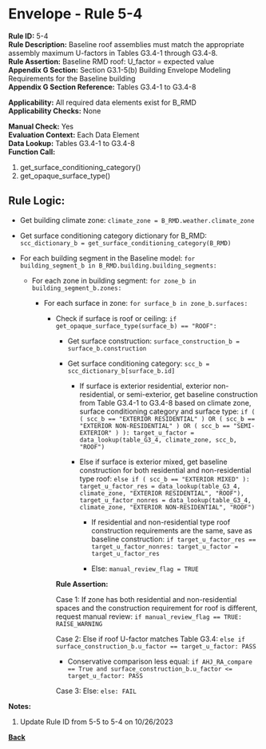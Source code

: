 
# Envelope - Rule 5-4  

**Rule ID:** 5-4  
**Rule Description:** Baseline roof assemblies must match the appropriate assembly maximum U-factors in Tables G3.4-1 through G3.4-8.  
**Rule Assertion:** Baseline RMD roof: U_factor = expected value  
**Appendix G Section:** Section G3.1-5(b) Building Envelope Modeling Requirements for the Baseline building  
**Appendix G Section Reference:** Tables G3.4-1 to G3.4-8  

**Applicability:** All required data elements exist for B_RMD  
**Applicability Checks:** None  

**Manual Check:** Yes  
**Evaluation Context:** Each Data Element  
**Data Lookup:** Tables G3.4-1 to G3.4-8  
**Function Call:**

  1. get_surface_conditioning_category()  
  2. get_opaque_surface_type()  

## Rule Logic:  

- Get building climate zone: ```climate_zone = B_RMD.weather.climate_zone```  

- Get surface conditioning category dictionary for B_RMD: ```scc_dictionary_b = get_surface_conditioning_category(B_RMD)```  

- For each building segment in the Baseline model: ```for building_segment_b in B_RMD.building.building_segments:```  

  - For each zone in building segment: ```for zone_b in building_segment_b.zones:```  

    - For each surface in zone: ```for surface_b in zone_b.surfaces:```  

      - Check if surface is roof or ceiling: ```if get_opaque_surface_type(surface_b) == "ROOF":```  

        - Get surface construction: ```surface_construction_b = surface_b.construction```  

        - Get surface conditioning category: ```scc_b = scc_dictionary_b[surface_b.id]```  

          - If surface is exterior residential, exterior non-residential, or semi-exterior, get baseline construction from Table G3.4-1 to G3.4-8 based on climate zone, surface conditioning category and surface type: ```if ( ( scc_b == "EXTERIOR RESIDENTIAL" ) OR ( scc_b == "EXTERIOR NON-RESIDENTIAL" ) OR ( scc_b == "SEMI-EXTERIOR" ) ): target_u_factor = data_lookup(table_G3_4, climate_zone, scc_b, "ROOF")```  

          - Else if surface is exterior mixed, get baseline construction for both residential and non-residential type roof: ```else if ( scc_b == "EXTERIOR MIXED" ): target_u_factor_res = data_lookup(table_G3_4, climate_zone, "EXTERIOR RESIDENTIAL", "ROOF"), target_u_factor_nonres = data_lookup(table_G3_4, climate_zone, "EXTERIOR NON-RESIDENTIAL", "ROOF")```  

            - If residential and non-residential type roof construction requirements are the same, save as baseline construction: ```if target_u_factor_res == target_u_factor_nonres: target_u_factor = target_u_factor_res```  

            - Else: ```manual_review_flag = TRUE```  

        **Rule Assertion:**  

        Case 1: If zone has both residential and non-residential spaces and the construction requirement for roof is different, request manual review: ```if manual_review_flag == TRUE: RAISE_WARNING```  

        Case 2: Else if roof U-factor matches Table G3.4: ```else if surface_construction_b.u_factor == target_u_factor: PASS```

          - Conservative comparison less equal: ```if AHJ_RA_compare == True and surface_construction_b.u_factor <= target_u_factor: PASS```
        
        Case 3: Else: ```else: FAIL```  

**Notes:**

1. Update Rule ID from 5-5 to 5-4 on 10/26/2023

**[Back](../_toc.md)**
